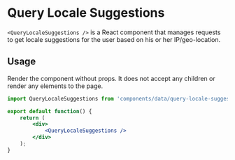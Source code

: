 Query Locale Suggestions
===========================

`<QueryLocaleSuggestions />` is a React component that manages requests to get locale suggestions for the user based on his or her IP/geo-location.

## Usage

Render the component without props. It does not accept any children or render any elements to the page.

```jsx
import QueryLocaleSuggestions from 'components/data/query-locale-suggestions';

export default function() {
	return (
		<div>
			<QueryLocaleSuggestions />
		</div>
	);
}
```
